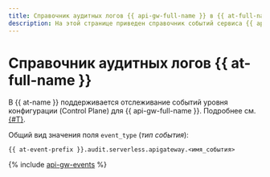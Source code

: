 ```yaml
---
title: Справочник аудитных логов {{ api-gw-full-name }} в {{ at-full-name }}
description: На этой странице приведен справочник событий сервиса {{ api-gw-name }}, отслеживаемых в {{ at-name }}.
---
```


# Справочник аудитных логов {{ at-full-name }}

В {{ at-name }} поддерживается отслеживание событий уровня конфигурации (Control Plane) для {{ api-gw-full-name }}. Подробнее см. [{#T}](../audit-trails/concepts/format.md).

Общий вид значения поля `event_type` (_тип события_):

```text
{{ at-event-prefix }}.audit.serverless.apigateway.<имя_события>
```

{% include [api-gw-events](../_includes/audit-trails/events/api-gw-events.md) %}